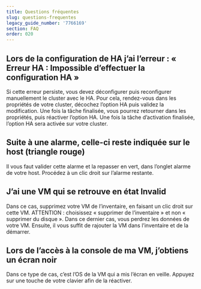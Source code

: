 ```yaml
---
title: Questions fréquentes
slug: questions-frequentes
legacy_guide_number: '7766169'
section: FAQ
order: 020
---
```



Lors de la configuration de HA j’ai l’erreur : « Erreur HA : Impossible d’effectuer la configuration HA »
---------------------------------------------------------------------------------------------------------

Si cette erreur persiste, vous devez déconfigurer puis reconfigurer manuellement le cluster avec le HA. Pour cela, rendez-vous dans les propriétés de votre cluster, décochez l’option HA puis validez la modification. Une fois la tâche finalisée, vous pourrez retourner dans les propriétés, puis réactiver l’option HA. Une fois la tâche d’activation finalisée, l’option HA sera activée sur votre cluster.

Suite à une alarme, celle-ci reste indiquée sur le host (triangle rouge)
------------------------------------------------------------------------

Il vous faut valider cette alarme et la repasser en vert, dans l’onglet alarme de votre host. Procédez à un clic droit sur l’alarme restante.

J’ai une VM qui se retrouve en état Invalid
-------------------------------------------

Dans ce cas, supprimez votre VM de l’inventaire, en faisant un clic droit sur cette VM. ATTENTION : choisissez « supprimer de l’inventaire » et non « supprimer du disque ». Dans ce dernier cas, vous perdrez les données de votre VM. Ensuite, il vous suffit de rajouter la VM dans l’inventaire et de la démarrer.

Lors de l’accès à la console de ma VM, j’obtiens un écran noir
--------------------------------------------------------------

Dans ce type de cas, c’est l’OS de la VM qui a mis l’écran en veille. Appuyez sur une touche de votre clavier afin de la réactiver.
